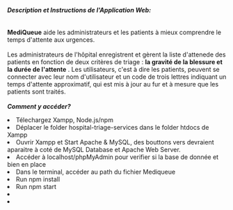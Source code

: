 **_Description et Instructions de l'Application Web:_**
<br/>
<br/>
<br/>
**MediQueue** aide les administrateurs et les patients à mieux comprendre le temps d'attente aux urgences. 
<br/>
<br/>
Les administrateurs de l'hôpital enregistrent et gèrent la liste d'attenede des patients en fonction de deux critères de triage : __la gravité de la blessure et la durée de l'attente__ . Les utilisateurs, c'est à dire les patients, peuvent se connecter avec leur nom d'utilisateur et un code de trois lettres indiquant un temps d'attente approximatif, qui est mis à jour au fur et à mesure que les patients sont traités.
<br/>
<br/>
**_Comment y accéder?_**
<br/>

<a>
<li>Télechargez Xampp, Node.js/npm</li>
  
<li>Déplacer le folder hospital-triage-services dans le folder htdocs de Xampp</li>
<li>Ouvrir Xampp et Start Apache & MySQL, des bouttons vers devraient aparaitre à coté de MySQL Database et Apache Web Server.</li>
<li>Accéder à localhost/phpMyAdmin pour verifier si la base de donnée et bien en place</li>

<li>Dans le terminal, accéder au path du fichier Mediqueue</li>
<li>Run npm install</li>
<li>Run npm start</li>
<li></li>
<li></li>
</a>
